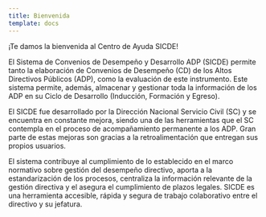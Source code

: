 ```yaml
---
title: Bienvenida
template: docs
---
```

¡Te damos la bienvenida al Centro de Ayuda SICDE!

El Sistema de Convenios de Desempeño y Desarrollo ADP (SICDE) permite tanto la elaboración de Convenios de Desempeño (CD) de los Altos Directivos Públicos (ADP), como la evaluación de este instrumento. Este sistema permite, además, almacenar y gestionar toda la información de los ADP en su Ciclo de Desarrollo (Inducción, Formación y Egreso).

El SICDE fue desarrollado por la Dirección Nacional Servicio Civil (SC) y se encuentra en constante mejora, siendo una de las herramientas que el SC contempla en el proceso de acompañamiento permanente a los ADP. Gran parte de estas mejoras son gracias a la retroalimentación que entregan sus propios usuarios.

El sistema contribuye al cumplimiento de lo establecido en el marco normativo sobre gestión del desempeño directivo, aporta a la estandarización de los procesos, centraliza la información relevante de la gestión directiva y el asegura el cumplimiento de plazos legales. SICDE es una herramienta accesible, rápida y segura de trabajo colaborativo entre el directivo y su jefatura.
